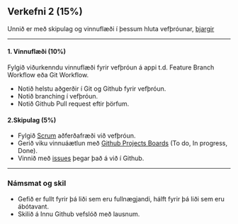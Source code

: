 ## Verkefni 2 (15%)

Unnið er með skipulag og vinnuflæði í þessum hluta vefþróunar, [bjargir](https://github.com/GunnarThorunnarson/VEFTHROUN/wiki/Skipulag-og-vinnufl%C3%A6%C3%B0i)

---

#### 1. Vinnuflæði (10%)

Fylgið viðurkenndu vinnuflæði fyrir vefþróun á appi t.d. Feature Branch Workflow eða Git Workflow.
- Notið helstu aðgerðir í Git og Github fyrir vefþróun.
- Notið branching í vefþróun.
- Notið Github Pull request eftir þörfum.


#### 2.Skipulag (5%)
- Fylgið [Scrum](https://www.scrum.org/resources/what-is-scrum) aðferðafræði við vefþróun.
- Gerið viku vinnuáætlun með [Github Projects Boards](https://docs.github.com/en/issues/organizing-your-work-with-project-boards/managing-project-boards/about-project-boards) (To do, In progress, Done).
- Vinnið með [issues](https://docs.github.com/en/issues/tracking-your-work-with-issues/about-issues#filtering) þegar það á við í Github.

---

### Námsmat og skil
- Gefið er fullt fyrir þá liði sem eru fullnægjandi, hálft fyrir þá liði sem eru ábótavant. 
- Skilið á Innu Github vefslóð með lausnum.
